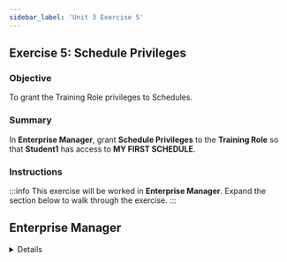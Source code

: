 ```yaml
---
sidebar_label: 'Unit 3 Exercise 5'
---
```


## Exercise 5: Schedule Privileges

### Objective

To grant the Training Role privileges to Schedules.

### Summary

In **Enterprise Manager**, grant **Schedule Privileges** to the **Training Role** so that **Student1** has access to **MY FIRST SCHEDULE**.

### Instructions

:::info
This exercise will be worked in **Enterprise Manager**. Expand the section below to walk through the exercise.
:::

## Enterprise Manager

<details>

:::tip[Walkthrough Video - Unit 3 Exercise 5](../static/videobasic/U3E5.mp4)
:::

1. In the **Security**, expand **Privileges**, double click on **Schedule Privileges**. 
2. In the **Select Role** drop-down, select the **Training**.
3. In the **Revoked** column, click **My First Schedule** and using the green arrow move the schedule to the **Granted** column.
4. Close the **Schedule Privileges** tab.

</details>